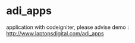adi_apps
========

application with codeigniter, please advise
demo : http://www.laptopsdigital.com/adi_apps
